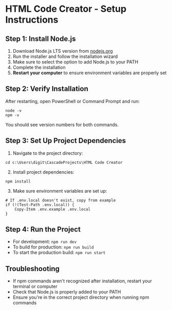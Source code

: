 # HTML Code Creator - Setup Instructions

## Step 1: Install Node.js
1. Download Node.js LTS version from [nodejs.org](https://nodejs.org/)
2. Run the installer and follow the installation wizard
3. Make sure to select the option to add Node.js to your PATH
4. Complete the installation
5. **Restart your computer** to ensure environment variables are properly set

## Step 2: Verify Installation
After restarting, open PowerShell or Command Prompt and run:
```
node -v
npm -v
```
You should see version numbers for both commands.

## Step 3: Set Up Project Dependencies
1. Navigate to the project directory:
```
cd c:\Users\digit\CascadeProjects\HTML Code Creator
```

2. Install project dependencies:
```
npm install
```

3. Make sure environment variables are set up:
```
# If .env.local doesn't exist, copy from example
if (!(Test-Path .env.local)) {
    Copy-Item .env.example .env.local
}
```

## Step 4: Run the Project
- For development: `npm run dev`
- To build for production: `npm run build`
- To start the production build: `npm run start`

## Troubleshooting
- If npm commands aren't recognized after installation, restart your terminal or computer
- Check that Node.js is properly added to your PATH
- Ensure you're in the correct project directory when running npm commands
